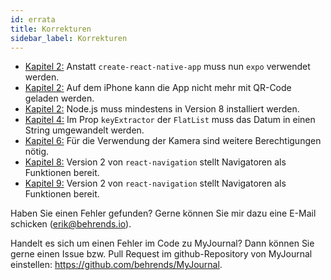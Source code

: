 ```yaml
---
id: errata
title: Korrekturen
sidebar_label: Korrekturen
---
```


* [Kapitel 2:](chapter2.md) Anstatt `create-react-native-app` muss nun `expo` verwendet werden.
* [Kapitel 2:](chapter2.md) Auf dem iPhone kann die App nicht mehr mit QR-Code geladen werden.
* [Kapitel 2:](chapter2.md) Node.js muss mindestens in Version 8 installiert
  werden.
* [Kapitel 4:](chapter4.md) Im Prop `keyExtractor` der `FlatList` muss das Datum
  in einen String umgewandelt werden.
* [Kapitel 6:](chapter6.md) Für die Verwendung der Kamera sind weitere Berechtigungen nötig.
* [Kapitel 8:](chapter8.md) Version 2 von `react-navigation` stellt Navigatoren als Funktionen bereit.
* [Kapitel 9:](chapter8.md) Version 2 von `react-navigation` stellt Navigatoren als Funktionen bereit.

Haben Sie einen Fehler gefunden? Gerne können Sie mir dazu eine E-Mail schicken (<erik@behrends.io>). 

Handelt es sich um einen Fehler im Code zu MyJournal? Dann können Sie gerne einen Issue bzw. Pull Request im github-Repository von MyJournal einstellen: <https://github.com/behrends/MyJournal>.
